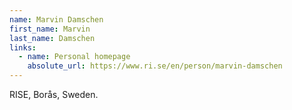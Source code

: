 ```yaml
---
name: Marvin Damschen
first_name: Marvin
last_name: Damschen
links:
  - name: Personal homepage
    absolute_url: https://www.ri.se/en/person/marvin-damschen
---
```


RISE, Borås, Sweden.